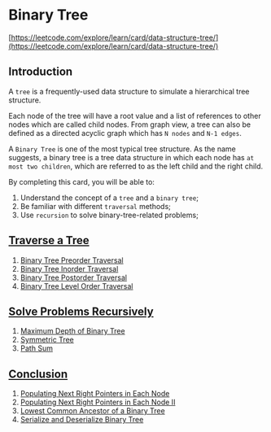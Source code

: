 # Binary Tree

[https://leetcode.com/explore/learn/card/data-structure-tree/](https://leetcode.com/explore/learn/card/data-structure-tree/)

## Introduction

A `tree` is a frequently-used data structure to simulate a hierarchical tree structure.

Each node of the tree will have a root value and a list of references to other nodes which are called child nodes. From graph view, a tree can also be defined as a directed acyclic graph which has `N nodes` and `N-1 edges`.

A `Binary Tree` is one of the most typical tree structure. As the name suggests, a binary tree is a tree data structure in which each node has `at most two children`, which are referred to as the left child and the right child.

By completing this card, you will be able to:

1. Understand the concept of a `tree` and a `binary tree`;
2. Be familiar with different `traversal` methods;
3. Use `recursion` to solve binary-tree-related problems;



## [Traverse a Tree](<https://leetcode.com/explore/learn/card/data-structure-tree/134/traverse-a-tree/992/>)

1. [Binary Tree Preorder Traversal](Traverse/Preorder.md)
2. [Binary Tree Inorder Traversal](Traverse/Inorder.md)
3. [Binary Tree Postorder Traversal](Traverse/Postorder.md)
4. [Binary Tree Level Order Traversal](Traverse/LevelOrder.md)



## [Solve Problems Recursively](<https://leetcode.com/explore/learn/card/data-structure-tree/17/solve-problems-recursively/534/>)

1. [Maximum Depth of Binary Tree](Recursion/MaxDepth.md)
2. [Symmetric Tree](Recursion/SymmetricTree.md)
3. [Path Sum](Recursion/PathSum.md)



## [Conclusion](<https://leetcode.com/explore/learn/card/data-structure-tree/133/conclusion/942/>)

1. [Populating Next Right Pointers in Each Node](Conclusion/PopNextRightI.md)
2. [Populating Next Right Pointers in Each Node II](Conclusion/PopNextRightII.md)
3. [Lowest Common Ancestor of a Binary Tree](Conclusion/LCA.md)
4. [Serialize and Deserialize Binary Tree](Conclusion/Serialization.md)
